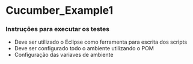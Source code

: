 # Cucumber_Example1

 ### Instruções para executar os testes
- Deve ser utilizado  o Eclipse  como ferramenta para escrita dos scripts
-  Deve ser configurado todo o ambiente utilizando o POM
-  Configuração das variaves de ambiente
